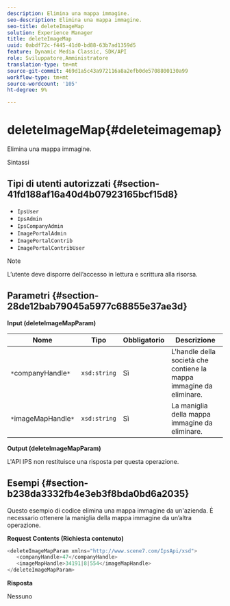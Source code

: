 ```yaml
---
description: Elimina una mappa immagine.
seo-description: Elimina una mappa immagine.
seo-title: deleteImageMap
solution: Experience Manager
title: deleteImageMap
uuid: 0abdf72c-f445-41d0-bd88-63b7ad1359d5
feature: Dynamic Media Classic, SDK/API
role: Sviluppatore,Amministratore
translation-type: tm+mt
source-git-commit: 469d1a5c43a972116a8a2efb0de5708800130a99
workflow-type: tm+mt
source-wordcount: '105'
ht-degree: 9%

---
```



# deleteImageMap{#deleteimagemap}

Elimina una mappa immagine.

Sintassi

## Tipi di utenti autorizzati {#section-41fd188af16a40d4b07923165bcf15d8}

* `IpsUser`
* `IpsAdmin`
* `IpsCompanyAdmin`
* `ImagePortalAdmin`
* `ImagePortalContrib`
* `ImagePortalContribUser`

>[!NOTE]
>
>L’utente deve disporre dell’accesso in lettura e scrittura alla risorsa.

## Parametri {#section-28de12bab79045a5977c68855e37ae3d}

**Input (deleteImageMapParam)**

| Nome | Tipo | Obbligatorio | Descrizione |
|---|---|---|---|
| `*`companyHandle`*` | `xsd:string` | Sì | L&#39;handle della società che contiene la mappa immagine da eliminare. |
| `*`imageMapHandle`*` | `xsd:string` | Sì | La maniglia della mappa immagine da eliminare. |

**Output (deleteImageMapParam)**

L&#39;API IPS non restituisce una risposta per questa operazione.

## Esempi {#section-b238da3332fb4e3eb3f8bda0bd6a2035}

Questo esempio di codice elimina una mappa immagine da un&#39;azienda. È necessario ottenere la maniglia della mappa immagine da un’altra operazione.

**Request Contents (Richiesta contenuto)**

```java
<deleteImageMapParam xmlns="http://www.scene7.com/IpsApi/xsd">
   <companyHandle>47</companyHandle>
   <imageMapHandle>34191|8|554</imageMapHandle>
</deleteImageMapParam>
```

**Risposta**

Nessuno
